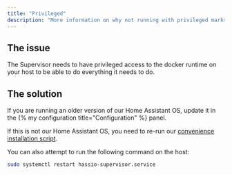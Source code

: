 ```yaml
---
title: "Privileged"
description: "More information on why not running with privileged marks the installation as unsupported."
---
```


## The issue

The Supervisor needs to have privileged access to the docker runtime on your host
to be able to do everything it needs to do.

## The solution

If you are running an older version of our Home Assistant OS, update it in the
{% my configuration title="Configuration" %} panel.

If this is not our Home Assistant OS, you need to re-run our
[convenience installation script](https://github.com/home-assistant/supervised-installer).

You can also attempt to run the following command on the host:

```bash
sudo systemctl restart hassio-supervisor.service
```
